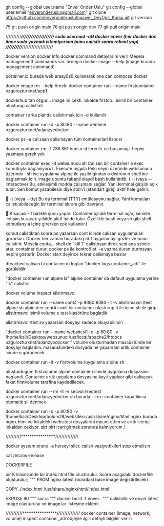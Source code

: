 
  git config --global user.name "Enver Onder Uslu"
  git config --global user.email "enveronderuslu@gmail.com"
  git clone https://github.com/enveronderuslu/huawei_DevOps_Kursu.git
  git version
  
   75  git push origin main 
   76  git push origin dev
   77  git pull origin main

//////////*******************////////////////////
sudo usermod -aG docker enver (her docker  dan önce sudo yazmak istemiyorsan bunu calistir sonra reboot yap)
//////////*******************////////////////////

docker version
docker info
docker  command detaylarini verir
Mesela managementt commands var.  örnegin
docker image --help  (image burada management command)

portainer.io  burada web araayüzü kullanarak one can compose docker

docker image rm --help
 örnek: docker container run --name firstcontainer  ozgurozturknet/app1

dockerhub tan ozgur… image ini cekti. lokalde firstco.. isimli bir container olusturup calistirdi 

container i arka planda calistirmak icin -d kullanilir

docker container run -d -p 80:80 --name  deneme  ozgurozturknet/adanzyedocker

docker  ps -a  calisaan calismayan tüm containerlari  listeler

docker container rm -f 236 861   bunlar id lerin ilk üc basamagi. hepini yazmaya gerek yok

docker container exec -it websunucu sh         Calisan bir container a exec komutuyla baglaniyoruz. Execute uygula Peki neyin üzerinde websunucu üzerinde . sh ise uygulama alpine ile yazildigindan o distronun shell ine baglanmak icin. image ubuntu tabanli olaydi bash kullanirdik. ( 
-i (veya --interactive)
Bu, etkileşimli modda çalışmanı sağlar. Yani terminal girişini açık tutar. Sen komut yazabilesin diye stdin’i (standart giriş) aktif hale getirir.

🔹 -t (veya --tty)
Bu da terminal (TTY) emülasyonu sağlar. Yani komutları çalıştırabileceğin bir terminal ekranı gibi davranır.

🔹 Kısacası -it birlikte şunu yapar:
Container içinde terminal açar, seninle iletişim kuracak şekilde aktif halde tutar. Özellikle bash veya sh gibi shell komutlarıyla içine girerken çok kullanılır.)

komut calistiktan sonra ps yazarsan cont icinde calisan uygulamalari  görürsün. Docker her zaman buradaki pid 1 uygulamayi gözler ve bunu calistirir. Mesela conta… shell de "kill  1" calistirsan direk seni ana sshele atar. container durur. docker ps ile kontroö et. -a yazma duran durmayan hepini gösterir. Docker start deyince tekrar calismaya baslar

dteached calisan bi container in loglari "docker logs container_adi" ile görülebilir

"docker container run alpine ls" alpine container da default uygulama yerine "ls" calistirir

docker volume inspect alistirmavol

docker container run --name cont4  -p 8080:8080  -it -v alistirmavol:/test alpine sh alpin den cont4 isimli bir container  olusturup it ile icine sh ile girip alistirmavol isimli volume u test klasörüne bagladik

alistirmavol:/test:ro  yazarsan dosyayi sadece okuyabilirsin

"docker container run --name  websitesi1 -d -p 80:80  -v /home/kali/Desktop/websunuc:/usr/local/apache2/htdocs                     ozgurozturknet/adanzyedocker
"
volume olusturmadan masaüstünde bir dosyayi bagladim. masaüstündeki dosyada ne yaparsam artik container icinde  o görünecek

  
docker container run -it -v firstvolume:/uygulama alpine sh

olusturdugum firstvolume alpine container i icinde  uygulama dosyasina baglandi. Container artik uygulama dosyasina kayit yapiyor gibi calisacak fakat firstvolume tarafina kaydedilecek.
 
docker container run --rm -it -v secvol:/sectest ozgurozturknet/adanzyedocker sh
burada --rm : container kapatilinca otomatik sil denmek

docker container run -d -p 80:80 -v  /home/kali/Desktop/bolum28/websitesi:/usr/share/nginx/html nginx
 burada nginx html ve lokaldeki websitesi dosyalarini mount ettim ve artik icerigi lokalden cekiyor. zirt pirt iceri girmek zorunda kalmiyorum
/

//////////****************///////////////

docker system prune -a herseyi siler. calisir vaziyettikileri stop etmelisin


cat /etc/os-release

DOCKERFILE

bir K klasöründe bir index.html file olusturulur. Sonra asagidaki dockerfile olusturulur;
"""
FROM nginx:latest (buradaki base image degistirilecek)

COPY ./index.html /usr/share/nginx/html/index.html

EXPOSE 80
"""
sonra """ docker build  -t enver . """ calistirilir ve enver:latest  image olusturulur ve image lar listesine eklenir. 

///////////****************///////////////
 docker container (image, network, volume) inspect container_adi
objeyle ilgili detayli bilgiler verilir
